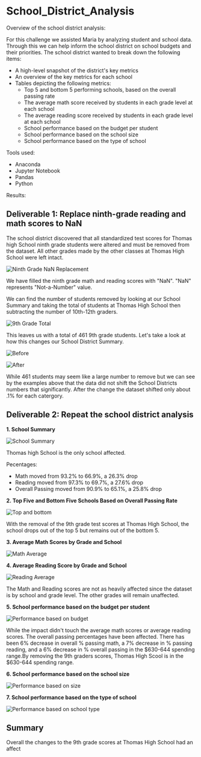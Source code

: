 # School_District_Analysis
Overview of the school district analysis:

For this challenge we assisted Maria by analyzing student and school data. Through  this we can help inform the school district on school budgets and their priorities.
The school district wanted to break down the following items:
* A high-level snapshot of the district's key metrics
* An overview of the key metrics for each school
* Tables depicting the following metrics:
  * Top 5 and bottom 5 performing schools, based on the overall passing rate
  * The average math score received by students in each grade level at each school
  * The average reading score received by students in each grade level at each school
  * School performance based on the budget per student
  * School performance based on the school size
  * School performance based on the type of school

Tools used:
* Anaconda
* Jupyter Notebook 
* Pandas
* Python


Results:
## Deliverable 1: Replace ninth-grade reading and math scores to NaN
The school district discovered that all standardized test scores for Thomas high School ninth grade students were altered and must be removed from the dataset. All other grades made by the other classes at Thomas High School were left intact.

![Ninth Grade NaN Replacement](Resources/Deliverable1.png)

We have filled the ninth grade math and reading scores with "NaN". "NaN" represents "Not-a-Number" value. 

We can find the number of students removed by looking at our School Summary and taking the total of students at Thomas High School then subtracting the number of 10th-12th graders. 

![9th Grade Total](Resources/9th_grade_total.png)



This leaves us with a total of 461 9th grade students. Let's take a look at how this changes our School District Summary.

![Before](Resources/Before.png)

![After](Resources/After.png)

While 461 students may seem like a large number to remove but we can see by the examples above that the data did not shift the School Districts numbers that significantly. 
After the change the dataset shifted only about .1% for each catergory. 

## Deliverable 2: Repeat the school district analysis
**1. School Summary**

![School Summary](Resources/School_Summary.png)

Thomas high School is the only school affected. 

Pecentages:
* Math moved from 93.2% to 66.9%, a 26.3% drop
* Reading moved from 97.3% to 69.7%, a 27.6% drop
* Overall Passing moved from 90.9% to 65.1%, a 25.8% drop


**2. Top Five and Bottom Five Schools Based on Overall Passing Rate**

![Top and bottom](Resources/Top_Bottom.png)

With the removal of the 9th grade test scores at Thomas High School, the school drops out of the top 5 but remains out of the bottom 5. 

**3. Average Math Scores by Grade and School**

![Math Average](Resources/Average_Math.png)

**4. Average Reading Score by Grade and School**

![Reading Average](Resources/Average_Reading.png)

The Math and Reading scores are not as heavily affected since the dataset is by school and grade level. The other grades will remain unaffected. 

**5. School performance based on the budget per student**

![Performance based on budget](Resources/school_spending_students.png)

While the impact didn't touch the average math scores or average reading scores. The overall passing percentages have been affected. There has been 6% decrease in overall % passing math, a 7% decrease in % passing reading, and a 6% decrease in % overall passing in the $630-644 spending range.By removing the 9th graders scores, Thomas High Scool is in the $630-644 spending range.

**6. School performance based on the school size**

![Performance based on size](Resources/Scores_By_School_Size.png)

**7. School performance based on the type of school**

![Performance based on school type](Resources/Scores_By_School_Type.png) 

## Summary
Overall the changes to the 9th grade scores at Thomas High School had an affect 
